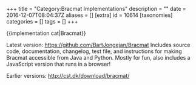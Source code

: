 +++
title = "Category:Bracmat Implementations"
description = ""
date = 2016-12-07T08:04:37Z
aliases = []
[extra]
id = 10614
[taxonomies]
categories = []
tags = []
+++

{{implementation cat|Bracmat}}

 Latest version:
 https://github.com/BartJongejan/Bracmat
 Includes source code, documentation, changelog, test file, and instructions for making Bracmat accessible from Java and Python.
 Mostly for fun, also includes a JavaScript version that runs in a browser!

 Earlier versions:
 http://cst.dk/download/bracmat/
